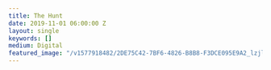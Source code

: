 ```yaml
---
title: The Hunt
date: 2019-11-01 06:00:00 Z
layout: single
keywords: []
medium: Digital
featured_image: "/v1577918482/2DE75C42-7BF6-4826-B8B8-F3DCE095E9A2_lzjl3b.jpg"
---
```



